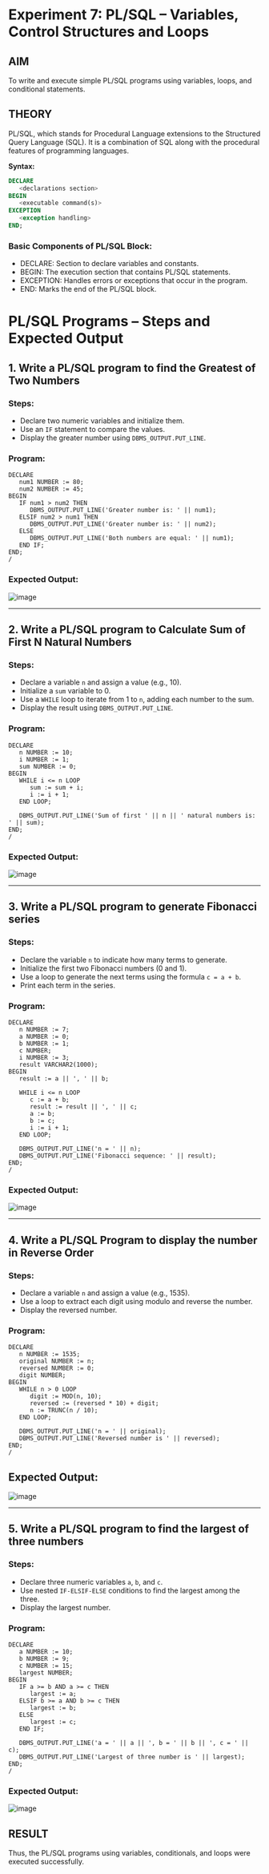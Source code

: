 # Experiment 7: PL/SQL – Variables, Control Structures and Loops

## AIM
To write and execute simple PL/SQL programs using variables, loops, and conditional statements.


## THEORY

PL/SQL, which stands for Procedural Language extensions to the Structured Query Language (SQL). It is a combination of SQL along with the procedural features of programming languages.

**Syntax:**
```sql
DECLARE 
   <declarations section> 
BEGIN 
   <executable command(s)>
EXCEPTION 
   <exception handling> 
END;
```

### Basic Components of PL/SQL Block:
- DECLARE: Section to declare variables and constants.
- BEGIN: The execution section that contains PL/SQL statements.
- EXCEPTION: Handles errors or exceptions that occur in the program.
- END: Marks the end of the PL/SQL block.

# PL/SQL Programs – Steps and Expected Output

## 1. Write a PL/SQL program to find the Greatest of Two Numbers

### Steps:
- Declare two numeric variables and initialize them.
- Use an `IF` statement to compare the values.
- Display the greater number using `DBMS_OUTPUT.PUT_LINE`.

### Program:
```
DECLARE
   num1 NUMBER := 80;
   num2 NUMBER := 45;
BEGIN
   IF num1 > num2 THEN
      DBMS_OUTPUT.PUT_LINE('Greater number is: ' || num1);
   ELSIF num2 > num1 THEN
      DBMS_OUTPUT.PUT_LINE('Greater number is: ' || num2);
   ELSE
      DBMS_OUTPUT.PUT_LINE('Both numbers are equal: ' || num1);
   END IF;
END;
/
```

### Expected Output: 
![image](https://github.com/user-attachments/assets/4786716d-a8b8-4417-a65f-8d33cea71570)

---

## 2. Write a PL/SQL program to Calculate Sum of First N Natural Numbers

### Steps:
- Declare a variable `n` and assign a value (e.g., 10).
- Initialize a `sum` variable to 0.
- Use a `WHILE` loop to iterate from 1 to `n`, adding each number to the sum.
- Display the result using `DBMS_OUTPUT.PUT_LINE`.

### Program:
```
DECLARE
   n NUMBER := 10;
   i NUMBER := 1;
   sum NUMBER := 0;
BEGIN
   WHILE i <= n LOOP
      sum := sum + i;
      i := i + 1;
   END LOOP;
   
   DBMS_OUTPUT.PUT_LINE('Sum of first ' || n || ' natural numbers is: ' || sum);
END;
/
```

### Expected Output:  
![image](https://github.com/user-attachments/assets/16a9a83a-1f9f-4631-a535-f5e360679388)

---

## 3. Write a PL/SQL program to generate Fibonacci series

### Steps:
- Declare the variable `n` to indicate how many terms to generate.
- Initialize the first two Fibonacci numbers (0 and 1).
- Use a loop to generate the next terms using the formula `c = a + b`.
- Print each term in the series.

### Program:
```
DECLARE
   n NUMBER := 7;          
   a NUMBER := 0;         
   b NUMBER := 1;           
   c NUMBER;                
   i NUMBER := 3;           
   result VARCHAR2(1000);   
BEGIN
   result := a || ', ' || b;

   WHILE i <= n LOOP
      c := a + b;
      result := result || ', ' || c;
      a := b;
      b := c;
      i := i + 1;
   END LOOP;

   DBMS_OUTPUT.PUT_LINE('n = ' || n);
   DBMS_OUTPUT.PUT_LINE('Fibonacci sequence: ' || result);
END;
/
```

### Expected Output: 
![image](https://github.com/user-attachments/assets/8461ff98-f64c-40a7-b047-bb8bb9a1bdd1)

---

## 4. Write a PL/SQL Program to display the number in Reverse Order

### Steps:
- Declare a variable `n` and assign a value (e.g., 1535).
- Use a loop to extract each digit using modulo and reverse the number.
- Display the reversed number.

### Program:
```
DECLARE
   n NUMBER := 1535;         
   original NUMBER := n;     
   reversed NUMBER := 0;    
   digit NUMBER;             
BEGIN
   WHILE n > 0 LOOP
      digit := MOD(n, 10);                
      reversed := (reversed * 10) + digit; 
      n := TRUNC(n / 10);                 
   END LOOP;

   DBMS_OUTPUT.PUT_LINE('n = ' || original);
   DBMS_OUTPUT.PUT_LINE('Reversed number is ' || reversed);
END;
/
```

## Expected Output:  
![image](https://github.com/user-attachments/assets/1429781b-7489-4251-afff-376764c67b9f)

---

## 5. Write a PL/SQL program to find the largest of three numbers

### Steps:
- Declare three numeric variables `a`, `b`, and `c`.
- Use nested `IF-ELSIF-ELSE` conditions to find the largest among the three.
- Display the largest number.

### Program:
```
DECLARE
   a NUMBER := 10;
   b NUMBER := 9;
   c NUMBER := 15;
   largest NUMBER;
BEGIN
   IF a >= b AND a >= c THEN
      largest := a;
   ELSIF b >= a AND b >= c THEN
      largest := b;
   ELSE
      largest := c;
   END IF;

   DBMS_OUTPUT.PUT_LINE('a = ' || a || ', b = ' || b || ', c = ' || c);
   DBMS_OUTPUT.PUT_LINE('Largest of three number is ' || largest);
END;
/
```

### Expected Output:  
![image](https://github.com/user-attachments/assets/8ecb5836-e5bd-4f3f-9fef-69e25ac92376)


## RESULT
Thus, the PL/SQL programs using variables, conditionals, and loops were executed successfully.
